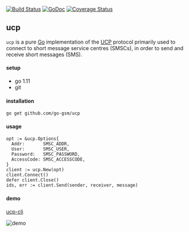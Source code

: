 [![Build Status](https://travis-ci.org/go-gsm/ucp.svg?branch=master)](https://travis-ci.org/go-gsm/ucp) [![GoDoc](https://godoc.org/github.com/go-gsm/ucp?status.svg)](https://godoc.org/github.com/go-gsm/ucp) [![Coverage Status](https://coveralls.io/repos/github/go-gsm/ucp/badge.svg?branch=master)](https://coveralls.io/github/go-gsm/ucp?branch=master)

## ucp

`ucp` is a pure [Go](https://golang.org) implementation of the [UCP](https://wiki.wireshark.org/UCP) protocol primarily used to connect to short message service centres (SMSCs),  in order to send and receive short messages (SMS).

#### setup
- go 1.11
- git

#### installation
```
go get github.com/go-gsm/ucp
```

#### usage
```
opt := &ucp.Options{
  Addr:       SMSC_ADDR,
  User:       SMSC_USER,
  Password:   SMSC_PASSWORD,
  AccessCode: SMSC_ACCESSCODE,
}
client := ucp.New(opt)
client.Connect()
defer client.Close()
ids, err := client.Send(sender, receiver, message)
```

#### demo

[ucp-cli](https://github.com/go-gsm/ucp-cli)

![demo](
https://thumbs.gfycat.com/HorribleWelcomeAcouchi-size_restricted.gif)


